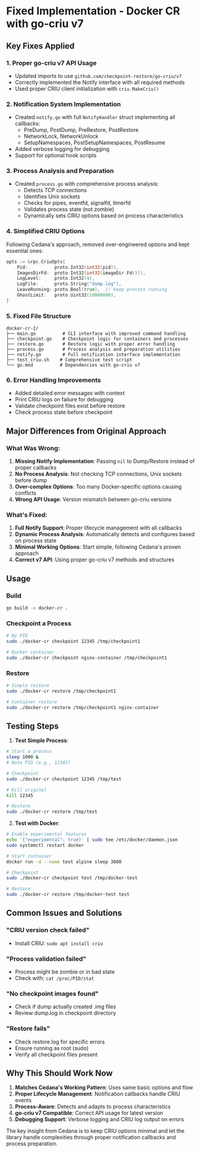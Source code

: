 # Fixed Implementation - Docker CR with go-criu v7

## Key Fixes Applied

### 1. **Proper go-criu v7 API Usage**
- Updated imports to use `github.com/checkpoint-restore/go-criu/v7`
- Correctly implemented the Notify interface with all required methods
- Used proper CRIU client initialization with `criu.MakeCriu()`

### 2. **Notification System Implementation**
- Created `notify.go` with full `NotifyHandler` struct implementing all callbacks:
  - PreDump, PostDump, PreRestore, PostRestore
  - NetworkLock, NetworkUnlock
  - SetupNamespaces, PostSetupNamespaces, PostResume
- Added verbose logging for debugging
- Support for optional hook scripts

### 3. **Process Analysis and Preparation**
- Created `process.go` with comprehensive process analysis:
  - Detects TCP connections
  - Identifies Unix sockets
  - Checks for pipes, eventfd, signalfd, timerfd
  - Validates process state (not zombie)
  - Dynamically sets CRIU options based on process characteristics

### 4. **Simplified CRIU Options**
Following Cedana's approach, removed over-engineered options and kept essential ones:
```go
opts := &rpc.CriuOpts{
    Pid:          proto.Int32(int32(pid)),
    ImagesDirFd:  proto.Int32(int32(imageDir.Fd())),
    LogLevel:     proto.Int32(4),
    LogFile:      proto.String("dump.log"),
    LeaveRunning: proto.Bool(true),  // Keep process running
    GhostLimit:   proto.Uint32(10000000),
}
```

### 5. **Fixed File Structure**
```
docker-cr-2/
├── main.go          # CLI interface with improved command handling
├── checkpoint.go    # Checkpoint logic for containers and processes
├── restore.go       # Restore logic with proper error handling
├── process.go       # Process analysis and preparation utilities
├── notify.go        # Full notification interface implementation
├── test_criu.sh    # Comprehensive test script
└── go.mod          # Dependencies with go-criu v7
```

### 6. **Error Handling Improvements**
- Added detailed error messages with context
- Print CRIU logs on failure for debugging
- Validate checkpoint files exist before restore
- Check process state before checkpoint

## Major Differences from Original Approach

### What Was Wrong:
1. **Missing Notify Implementation**: Passing `nil` to Dump/Restore instead of proper callbacks
2. **No Process Analysis**: Not checking TCP connections, Unix sockets before dump
3. **Over-complex Options**: Too many Docker-specific options causing conflicts
4. **Wrong API Usage**: Version mismatch between go-criu versions

### What's Fixed:
1. **Full Notify Support**: Proper lifecycle management with all callbacks
2. **Dynamic Process Analysis**: Automatically detects and configures based on process state
3. **Minimal Working Options**: Start simple, following Cedana's proven approach
4. **Correct v7 API**: Using proper go-criu v7 methods and structures

## Usage

### Build
```bash
go build -o docker-cr .
```

### Checkpoint a Process
```bash
# By PID
sudo ./docker-cr checkpoint 12345 /tmp/checkpoint1

# Docker container
sudo ./docker-cr checkpoint nginx-container /tmp/checkpoint1
```

### Restore
```bash
# Simple restore
sudo ./docker-cr restore /tmp/checkpoint1

# Container restore
sudo ./docker-cr restore /tmp/checkpoint1 nginx-container
```

## Testing Steps

1. **Test Simple Process**:
```bash
# Start a process
sleep 1000 &
# Note PID (e.g., 12345)

# Checkpoint
sudo ./docker-cr checkpoint 12345 /tmp/test

# Kill original
kill 12345

# Restore
sudo ./docker-cr restore /tmp/test
```

2. **Test with Docker**:
```bash
# Enable experimental features
echo '{"experimental": true}' | sudo tee /etc/docker/daemon.json
sudo systemctl restart docker

# Start container
docker run -d --name test alpine sleep 3600

# Checkpoint
sudo ./docker-cr checkpoint test /tmp/docker-test

# Restore
sudo ./docker-cr restore /tmp/docker-test test
```

## Common Issues and Solutions

### "CRIU version check failed"
- Install CRIU: `sudo apt install criu`

### "Process validation failed"
- Process might be zombie or in bad state
- Check with: `cat /proc/PID/stat`

### "No checkpoint images found"
- Check if dump actually created .img files
- Review dump.log in checkpoint directory

### "Restore fails"
- Check restore.log for specific errors
- Ensure running as root (sudo)
- Verify all checkpoint files present

## Why This Should Work Now

1. **Matches Cedana's Working Pattern**: Uses same basic options and flow
2. **Proper Lifecycle Management**: Notification callbacks handle CRIU events
3. **Process-Aware**: Detects and adapts to process characteristics
4. **go-criu v7 Compatible**: Correct API usage for latest version
5. **Debugging Support**: Verbose logging and CRIU log output on errors

The key insight from Cedana is to keep CRIU options minimal and let the library handle complexities through proper notification callbacks and process preparation.